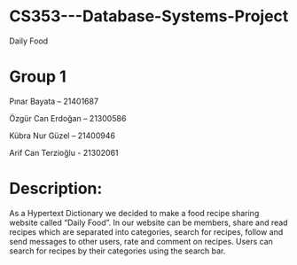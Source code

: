 # CS353---Database-Systems-Project
Daily Food 

# Group 1
Pınar Bayata – 21401687

Özgür Can Erdoğan – 21300586

Kübra Nur Güzel – 21400946

Arif Can Terzioğlu - 21302061

# Description:

As a Hypertext Dictionary we decided to make a food recipe sharing website called “Daily Food”. In our website can be members, share and read recipes which are separated into categories, search for recipes, follow and send messages to other users, rate and comment on recipes. Users can search for recipes by their categories using the search bar. 
